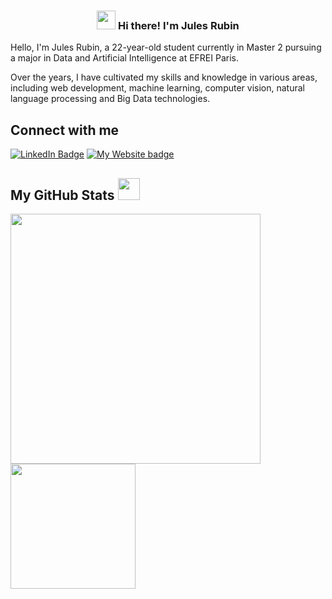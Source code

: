 <!-- Heading -->
<h3 align="center"><img src = "https://raw.githubusercontent.com/MartinHeinz/MartinHeinz/master/wave.gif" width = 30px> Hi there! I'm Jules Rubin</h3>

Hello, I'm Jules Rubin, a 22-year-old student currently in Master 2 pursuing a major in Data and Artificial Intelligence at EFREI Paris.

Over the years, I have cultivated my skills and knowledge in various areas, including web development, machine learning, computer vision, natural language processing and Big Data technologies.

<!-- Conecct section -->

<h2>Connect with me </h3>
<p>
    <a href="https://linkedin.com/in/jules-rubin" target="_blank"><img src="https://img.shields.io/badge/Jules%20Rubin%20-blue?style=plastic&amp;labelColor=blue&amp;logo=LinkedIn&amp;link=https://linkedin.com/in/jules-rubin" alt="LinkedIn Badge"></a>
  <a href= "https://julesrubin.com" target="_blank"><img src="https://img.shields.io/badge/visit-my website-blue" alt="My Website badge"></a>
</p>

 <!-- Conecct section: END -->
 
  <!-- GitHub section -->

 ##  My GitHub Stats <img src = "https://i.pinimg.com/originals/65/c4/f4/65c4f452571be1261e9c623f7da488ac.gif" width = 35px> 
  <a href="https://github.com/anuraghazra/github-readme-stats">
  <img height=400 align="center" src="https://github-readme-stats.vercel.app/api/wakatime?username=julesrubin&theme=dracula"/>
</a>
<a href="https://github.com/anuraghazra/convoychat">
  <img height=200 align="center" src="https://github-readme-stats.vercel.app/api?username=julesrubin&show_icons=true&theme=dracula" />
</a>

<!-- GitHub section: END -->

<!--
**julesrubin/julesrubin** is a ✨ _special_ ✨ repository because its `README.md` (this file) appears on your GitHub profile.

Here are some ideas to get you started:

- 🔭 I’m currently working on ...
- 🌱 I’m currently learning ...
- 👯 I’m looking to collaborate on ...
- 🤔 I’m looking for help with ...
- 💬 Ask me about ...
- 📫 How to reach me: ...
- 😄 Pronouns: ...
- ⚡ Fun fact: ...
-->
